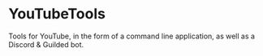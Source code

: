 # YouTubeTools
Tools for YouTube, in the form of a command line application, as well as a Discord &amp; Guilded bot.
